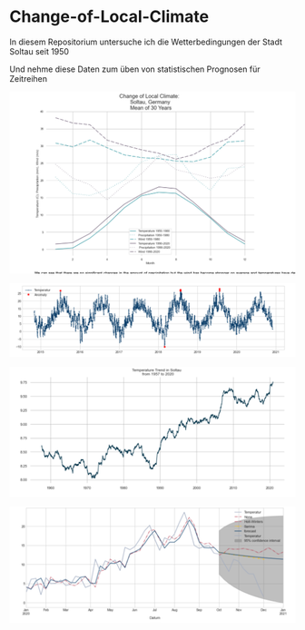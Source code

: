 # Change-of-Local-Climate

In diesem Repositorium untersuche ich die Wetterbedingungen der Stadt Soltau seit 1950

Und nehme diese Daten zum üben von statistischen Prognosen für Zeitreihen


<p align="center">
<img src="https://github.com/okirsch/Change-of-Local-Climate/blob/master/30years.png" width="800">
</p>

<p align="center">
<img src="https://github.com/okirsch/Change-of-Local-Climate/blob/master/Anomalies.png" width="800">
</p>

<p align="center">
<img src="https://github.com/okirsch/Change-of-Local-Climate/blob/master/Trend.png" width="800">
</p>


<p align="center">
<img src="https://github.com/okirsch/Change-of-Local-Climate/blob/master/Prognose.png" width="800">
</p>

